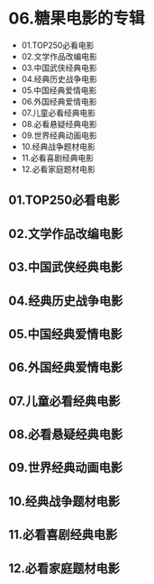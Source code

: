 # 06.糖果电影的专辑
- 01.TOP250必看电影
- 02.文学作品改编电影
- 03.中国武侠经典电影
- 04.经典历史战争电影
- 05.中国经典爱情电影
- 06.外国经典爱情电影
- 07.儿童必看经典电影
- 08.必看悬疑经典电影
- 09.世界经典动画电影
- 10.经典战争题材电影
- 11.必看喜剧经典电影
- 12.必看家庭题材电影



## 01.TOP250必看电影


## 02.文学作品改编电影


## 03.中国武侠经典电影


## 04.经典历史战争电影


## 05.中国经典爱情电影


## 06.外国经典爱情电影


## 07.儿童必看经典电影


## 08.必看悬疑经典电影


## 09.世界经典动画电影


## 10.经典战争题材电影


## 11.必看喜剧经典电影


## 12.必看家庭题材电影


